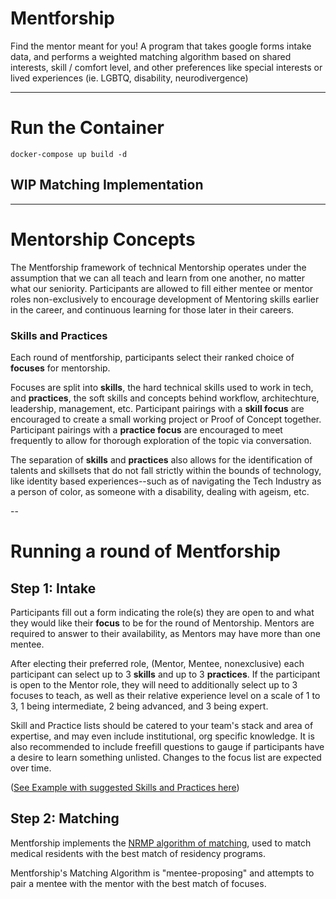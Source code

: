 # Mentforship
Find the mentor meant for you! A program that takes google forms intake data, and performs a weighted matching algorithm based on shared interests, skill / comfort level, and other preferences like special interests or lived experiences (ie. LGBTQ, disability, neurodivergence)
___
# Run the Container
`docker-compose up build -d`

## WIP Matching Implementation


___
# Mentorship Concepts
The Mentforship framework of technical Mentorship operates under the assumption that we can all teach and learn from one another, no matter what our seniority. Participants are allowed to fill either mentee or mentor roles non-exclusively to encourage development of Mentoring skills earlier in the career, and continuous learning for those later in their careers.

### Skills and Practices
Each round of mentforship, participants select their ranked choice of **focuses** for mentorship.

Focuses are split into **skills**, the hard technical skills used to work in tech, and **practices**, the soft skills and concepts behind workflow, architechture, leadership, management, etc. Participant pairings with a **skill focus** are encouraged to create a small working project or Proof of Concept together. Participant pairings with a **practice focus** are encouraged to meet frequently to allow for thorough exploration of the topic via conversation. 

The separation of **skills** and **practices** also allows for the identification of talents and skillsets that do not fall strictly within the bounds of technology, like identity based experiences--such as of navigating the Tech Industry as a person of color, as someone with a disability, dealing with ageism, etc. 

--
# Running a round of Mentforship
## Step 1: Intake
Participants fill out a form indicating the role(s) they are open to and what they would like their **focus** to be for the round of Mentorship. Mentors are required to answer to their availability, as Mentors may have more than one mentee.

After electing their preferred role, (Mentor, Mentee, nonexclusive) each participant can select up to 3 **skills** and up to 3 **practices**. If the participant is open to the Mentor role, they will need to additionally select up to 3 focuses to teach, as well as their relative experience level on a scale of 1 to 3, 1 being intermediate, 2 being advanced, and 3 being expert.

Skill and Practice lists should be catered to your team's stack and area of expertise, and may even include institutional, org specific knowledge. It is also recommended to include freefill questions to gauge if participants have a desire to learn something unlisted. Changes to the focus list are expected over time.

([See Example with suggested Skills and Practices here](https://docs.google.com/forms/d/e/1FAIpQLSebKhW5bGSWGeQe84dIS3OlagNi3XRysBW6wq3eEP8mQl2eiA/viewform?usp=send_form)) 


## Step 2: Matching
Mentforship implements the [NRMP algorithm of matching](https://www.nrmp.org/intro-to-the-match/how-matching-algorithm-works/), used to match medical residents with the best match of residency programs.

Mentforship's Matching Algorithm is "mentee-proposing" and attempts to pair a mentee with the mentor with the best match of focuses. 
